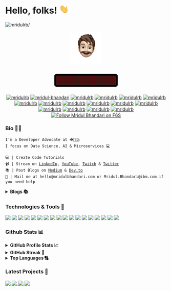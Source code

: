 <!--
**mridulrb/mridulrb** is a ✨ _special_ ✨ repository because its `README.md` (this file) appears on your GitHub profile.

Here are some ideas to get you started:

- 🔭 I’m currently working on ...
- 🌱 I’m currently learning ...
- 👯 I’m looking to collaborate on ...
- 🤔 I’m looking for help with ...
- 💬 Ask me about ...
- 📫 How to reach me: ...
- 😄 Pronouns: ...
- ⚡ Fun fact: ...
-->

<!-- [![Header](https://raw.githubusercontent.com/mridulrb/mridulrb/master/media/Header.jpeg "Header")](https://mridulbhandari.com/) -->

# Hello, folks! <img src="https://raw.githubusercontent.com/mridulrb/mridulrb/master/media/wave.gif" width="30px"> 

<p align="left"> <img src=https://komarev.com/ghpvc/?username=mridulrb&style=plastic&color=orange alt=mridulrb/> </p>

<p align="center">
  <img src="https://raw.githubusercontent.com/mridulrb/mridulrb/master/media/logo.png" width="100px" height="100px" />
</p>

<h2 align="center"> <img src="https://raw.githubusercontent.com/mridulrb/mridulrb/master/media/signbot.gif"/> </h2>
<p align="center">
<a href=https://mridulbhandari.com target="blank"><img align="center" src=https://cdn.jsdelivr.net/npm/simple-icons@3.0.1/icons/about-dot-me.svg alt="mridulrb" height="20" width="20" /></a>
<a href=https://linkedin.com/in/mridul-bhandari target="blank"><img align="center" src=https://cdn.jsdelivr.net/npm/simple-icons@3.0.1/icons/linkedin.svg alt="mridul-bhandari" height="20" width="20" /></a>
<a href=https://www.youtube.com/c/MridulBhandari target="blank"><img align="center" src=https://cdn.jsdelivr.net/npm/simple-icons@3.0.1/icons/youtube.svg alt="mridulrb" height="20" width="20" /></a>
<a href=https://www.twitch.tv/mridulrb target="blank"><img align="center" src=https://cdn.jsdelivr.net/npm/simple-icons@3.0.1/icons/twitch.svg alt="mridulrb" height="20" width="20" /></a>
<a href=https://twitter.com/mridulrb target="blank"><img align="center" src=https://cdn.jsdelivr.net/npm/simple-icons@3.0.1/icons/twitter.svg alt="mridulrb" height="20" width="20" /></a>
<a href=https://www.kaggle.com/mridulrb target="blank"><img align="center" src=https://cdn.jsdelivr.net/npm/simple-icons@3.0.1/icons/kaggle.svg alt="mridulrb" height="20" width="20" /></a>
<a href=https://forum.freecodecamp.org/u/mridulrb/ target="blank"><img align="center" src=https://cdn.jsdelivr.net/npm/simple-icons@3.0.1/icons/freecodecamp.svg alt="mridulrb" height="20" width="20" /></a>
<a href=https://mridulrb.hashnode.dev/ target="blank"><img align="center" src=https://cdn.jsdelivr.net/npm/simple-icons@3.0.1/icons/hashnode.svg alt="mridulrb" height="20" width="20" /></a>
<a href=https://mridulrb.medium.com/ target="blank"><img align="center" src=https://cdn.jsdelivr.net/npm/simple-icons@3.0.1/icons/medium.svg alt="mridulrb" height="20" width="20" /></a>
<a href=https://stackoverflow.com/story/mridulrb target="blank"><img align="center" src=https://cdn.jsdelivr.net/npm/simple-icons@3.0.1/icons/stackoverflow.svg alt="mridulrb" height="20" width="20" /></a>
<a href=https://www.instagram.com/mridulrb target="blank"><img align="center" src=https://cdn.jsdelivr.net/npm/simple-icons@3.0.1/icons/instagram.svg alt="mridulrb" height="20" width="20" /></a>
<a href=https://codepen.io/mridulrb target="blank"><img align="center" src=https://cdn.jsdelivr.net/npm/simple-icons@3.0.1/icons/codepen.svg alt="mridulrb" height="20" width="20" /></a>
<a href=https://dev.to/mridulrb target="blank"><img align="center" src=https://cdn.jsdelivr.net/npm/simple-icons@3.0.1/icons/dev-dot-to.svg alt="mridulrb" height="20" width="20" /></a>
<a href=https://www.facebook.com/mridulrb target="blank"><img align="center" src=https://cdn.jsdelivr.net/npm/simple-icons@3.0.1/icons/facebook.svg alt="mridulrb" height="20" width="20" /></a>
<a href=https://www.behance.net/mridulbhandari target="blank"><img align="center" src=https://cdn.jsdelivr.net/npm/simple-icons@3.0.1/icons/behance.svg alt="mridulrb" height="20" width="20" /></a>
<a href=https://dribbble.com/mridulrb target="blank"><img align="center" src=https://cdn.jsdelivr.net/npm/simple-icons@3.0.1/icons/dribbble.svg alt="mridulrb" height="20" width="20" /></a>
<a href="https://www.f6s.com/mridulrb?follow=1" target="_blank" title="Follow Mridul Bhandari on F6S"><img src="https://www.f6s.com/images/f6s-follow-green.png" border="0" align="center" width="78" height="22 " alt="Follow Mridul Bhandari on F6S" style="width: 78px; height: 22px; padding: 0px; margin: 0px;" /></a>  
</p>

### Bio 👨🏻
<pre><code>I'm a Developer Advocate at 👁🐝Ⓜ️ 
I focus on Data Science, AI &amp; Microservices 💻

💻 | Create Code Tutorials
📹 | Stream on <a href="https://linkedin.com/in/mridul-bhandari">LinkedIn</a>, <a href="https://www.youtube.com/c/MridulBhandari">YouTube</a>, <a href="https://www.twitch.tv/mridulrb">Twitch</a> &amp; <a href="https://twitter.com/mridulrb">Twitter</a>
📚 | Post Blogs on <a href="https://mridulrb.medium.com/">Medium</a> &amp; <a href="https://dev.to/mridulrb">Dev.to</a>
💬 | Mail me at hello@mridulbhandari.com or Mridul.Bhandari@ibm.com if you need help
</code></pre>

<!-- ### Blogs 📚 -->
<details> 
  <summary><b>Blogs 📚</b></summary>
    <ul>
      <li><a href="https://towardsdatascience.com/predict-loan-eligibility-using-machine-learning-models-7a14ef904057">Predict Loan Eligibility using Machine Learning Models - towards data science</a> <br/></li>
      <li><a href="https://medium.com/ibm-data-ai/integrating-ibm-watson-assistant-with-whatsapp-e62dcaa803fd">Update your chatbot on WhatsApp with IBM Watson Assistant - IBM Developer</a> <br/></li>
      <li><a href="https://developer.ibm.com/es/tutorials/integrating-ibm-watson-assistant-with-whatsapp/">Integración de IBM Watson Assistant con WhatsApp - IBM Developer Spanish</a> <br/></li>
      <li><a href="https://medium.com/analytics-vidhya/neural-network-using-r-fbd9156a2ffa">How to Create A Neural Network Using R - Analytics Vidhya</a> <br/></li>
      <li><a href="https://medium.com/callforcode/call-for-code-spot-challenge-beirut-introduction-to-ibm-cloud-services-part-2-767fc322d11a">Call for Code® Spot Challenge Beirut: Introduction to IBM Cloud Services - CFC Daily</a> <br/></li>
      <li><a href="https://medium.com/ibm-data-ai/how-to-build-a-demo-for-cross-sell-in-banking-using-ibm-cloud-pak-for-data-ca7ce857598b">How to build a demo for Cross Sell in Banking using IBM Cloud Pak for Data - IBM Data Science in Practice</a> <br/></li>
      <li><a href="https://medium.com/ibm-watson/building-a-covid-19-virtual-banking-assistant-cb4252dc1bcc">Building a COVID-19 Virtual Banking Assistant - IBM Data Science in Practice</a> <br/></li>
      <li><a href="https://medium.com/callforcode/on-july-14th-2020-cloud-developer-advocate-mridul-bhandari-from-ibm-developer-and-senior-2a8d2f67c1de">Build an app using the Disaster Resiliency Starter Kit - CFC Daily</a> <br/></li>
      <li><a href="https://dev.to/mridulrb/series/11633">Why Open Source is Important for Students? - IBM Developer</a> <br/></li>
  </ul>

<!-- - [How To Create An AR Treasure Hunt using A-Frame and AR.js - Towards AI](https://medium.com/towards-artificial-intelligence/ar-treasure-hunt-using-a-frame-and-ar-js-dcd07c33f771) -->
<!-- - [Tovit - a COVID-19 toolkit - IBM Watson](https://medium.com/ibm-watson/tovit-a-covid-19-toolkit-aed5c2fc68d1) - [Tovit - Your go-to COVID-19 toolkit - CFC Daily](https://medium.com/callforcode/tovit-ae4554bfe92f) -->
</details>

### Technologies & Tools 🔧
![](https://img.shields.io/badge/IBM_Cloud-informational?style=flat-square&logo=IBM&logoColor=white&color=054ADA)
![](https://img.shields.io/badge/MacOS-informational?style=flat&logo=apple&logoColor=white&color=ffffff)
![](https://img.shields.io/badge/Linux-informational?style=flat&logo=linux&logoColor=white&color=f86f14)
![](https://img.shields.io/badge/VS_Code-informational?style=flat&logo=visual-studio-code&logoColor=white&color=286ac6)
![](https://img.shields.io/badge/IntelliJ_IDEA-informational?style=flat&logo=intellij-idea&logoColor=white&color=000000)
![](https://img.shields.io/badge/C-informational?style=flat-square&logo=C&logoColor=white&color=A8B9CC)
![](https://img.shields.io/badge/Java-informational?style=flat-square&logo=Java&logoColor=white&color=007396)
![](https://img.shields.io/badge/Python-informational?style=flat-square&logo=Python&logoColor=white&color=3776AB)
![](https://img.shields.io/badge/JavaScript-informational?style=flat-square&logo=JavaScript&logoColor=white&color=F7DF1E)
![](https://img.shields.io/badge/HTML/CSS/HTML5-informational?style=flat-square&logo=html5&logoColor=white&color=E34F26)
![](https://img.shields.io/badge/NodeJS-informational?style=flat-square&logo=npm&logoColor=white&color=339933)
![](https://img.shields.io/badge/ReactJS-informational?style=flat-square&logo=React&logoColor=white&color=61DAFB)
![](https://img.shields.io/badge/ReactNative-informational?style=flat-square&logo=React&logoColor=white&color=61DAFB)
![](https://img.shields.io/badge/R/RStudio-informational?style=flat-square&logo=R&logoColor=white&color=276DC3)
![](https://img.shields.io/badge/Bash_Scripting-informational?style=flat-square&logo=gnu-bash&logoColor=white&color=4EAA25)
![](https://img.shields.io/badge/Red_Hat_OpenShift-informational?style=flat-square&logo=red-hat-open-shift&logoColor=white&color=EE0000)
![](https://img.shields.io/badge/Kubernetes-informational?style=flat-square&logo=kubernetes&logoColor=white&color=326CE5)
![](https://img.shields.io/badge/Docker-informational?style=flat-square&logo=docker&logoColor=white&color=2496ED)

### Github Stats 📊
<details> 
  <summary><b>GitHub Profile Stats 📈</b></summary>
    <a href="https://github.com/mridulrb/mridulrb">
    <img align="center" src="https://github-readme-stats.vercel.app/api?username=mridulrb&count_private=true&show_icons=true&theme=highcontrast&include_all_commits=true" alt="git stats"/>
    </a>
</details> 

<details> 
  <summary><b>GitHub Streak 💯</b></summary>
   <img align="center" src="https://github-readme-streak-stats.herokuapp.com/?user=mridulrb&theme=dark" alt="git stats"/>
<!-- [![GitHub Streak](https://github-readme-streak-stats.herokuapp.com/?user=mridulrb&theme=dark)](https://git.io/streak-stats) -->
</details> 

<details> 
  <summary><b>Top Languages 🔠</b></summary>
    <!-- ### Top Languages 🔠 -->
    <a href="https://github.com/mridulrb/mridulrb">
    <img align="center"src="https://github-readme-stats.vercel.app/api/top-langs/?username=mridulrb&hide=HTML,CSS&theme=dracula" alt="git stats"/>
    </a>
</details> 

### Latest Projects 📖
<a href="https://github.com/mridulrb/Predict-loan-eligibility-using-IBM-Watson-Studio">
<img align="center" src="https://github-readme-stats.vercel.app/api/pin/?username=mridulrb&repo=Predict-loan-eligibility-using-IBM-Watson-Studio&show_owner=True&theme=dracula"/>
</a>

<a href="https://github.com/mridulrb/Integrating-Watson-Assistant-with-Whatsapp">
<img align="center" src="https://github-readme-stats.vercel.app/api/pin/?username=mridulrb&repo=Integrating-Watson-Assistant-with-Whatsapp&show_owner=True&theme=synthwave"/>
</a>

<a href="https://github.com/mridulrb/Tovit">
<img align="center" src="https://github-readme-stats.vercel.app/api/pin/?username=mridulrb&repo=Tovit&show_owner=True&theme=cobalt"/>
</a>

<a href="https://github.com/mridulrb/Bank-Virtual-Assistant">
<img align="center" src="https://github-readme-stats.vercel.app/api/pin/?username=mridulrb&repo=Bank-Virtual-Assistant&show_owner=True&theme=onedark"/>
</a>

<!-- [![ReadMe Card](https://github-readme-stats.vercel.app/api/pin/?username=mridulrb&repo=watson-stock-market-predictor&show_owner=True&theme=gotham)](https://github.com/mridulrb/watson-stock-market-predictor) -->

<!-- ### GitHub Pins 📌

[![ReadMe Card](https://github-readme-stats.vercel.app/api/pin/?username=mridulrb&repo=Tovit&show_owner=True&theme=dark)](https://github.com/mridulrb/Tovit)

[![ReadMe Card](https://github-readme-stats.vercel.app/api/pin/?username=mridulrb&repo=Bank-Virtual-Assistant&show_owner=True&theme=radical)](https://github.com/mridulrb/Bank-Virtual-Assistant)

[![ReadMe Card](https://github-readme-stats.vercel.app/api/pin/?username=mridulrb&repo=AR_Treasure_Hunt_using_A-Frame_and_AR.js&show_owner=True&theme=merko)](https://github.com/mridulrb/AR_Treasure_Hunt_using_A-Frame_and_AR.js)

[![ReadMe Card](https://github-readme-stats.vercel.app/api/pin/?username=mridulrb&repo=Neural-Network-in-R&show_owner=True&theme=gruvbox)](https://github.com/mridulrb/Neural-Network-in-R)

[![ReadMe Card](https://github-readme-stats.vercel.app/api/pin/?username=mridulrb&repo=Khibra&show_owner=True&theme=tokyonight)](https://github.com/mridulrb/Khibra)

[![ReadMe Card](https://github-readme-stats.vercel.app/api/pin/?username=mridulrb&repo=Spotify-Playlist-ReactNative-GraphQL&show_owner=True&theme=onedark)](https://github.com/mridulrb/Spotify-Playlist-ReactNative-GraphQL) -->



<!-- <a href="https://github.com/mridulrb/Tovit">
  <img align="left" src="https://github-readme-stats.vercel.app/api/pin/?username=mridulrb&repo=Tovit&show_owner=True&theme=dark" width="425px" height="120px"/>
</a>


<a href="https://github.com/mridulrb/Bank-Virtual-Assistant">
  <img align="left" src="https://github-readme-stats.vercel.app/api/pin/?username=mridulrb&repo=Bank-Virtual-Assistant&show_owner=True&theme=radical" width="425px" height="120px" />
</a>

<a href="https://github.com/mridulrb/Solution-Starter-Kit-Disasters-2020">
  <img align="left" src="https://github-readme-stats.vercel.app/api/pin/?username=mridulrb&repo=Solution-Starter-Kit-Disasters-2020&show_owner=True&theme=merko" width="425px" height="120px" />
</a>

<a href="https://github.com/mridulrb/node-red-contrib-twc-covid19-tracker">
  <img align="left" src="https://github-readme-stats.vercel.app/api/pin/?username=mridulrb&repo=node-red-contrib-twc-covid19-tracker&show_owner=True&theme=gruvbox" width="425px" height="120px" />
</a>

<a href="https://github.com/mridulrb/AR_Treasure_Hunt_using_A-Frame_and_AR.js">
  <img align="left" src="https://github-readme-stats.vercel.app/api/pin/?username=mridulrb&repo=AR_Treasure_Hunt_using_A-Frame_and_AR.js&show_owner=True&theme=tokyonight" width="425px" height="120px" />
</a>

<a href="https://github.com/mridulrb/Neural-Network-in-R">
  <img align="left" src="https://github-readme-stats.vercel.app/api/pin/?username=mridulrb&repo=Neural-Network-in-R&show_owner=True&theme=onedark" width="425px" height="120px" />
</a>

<a href="https://github.com/mridulrb/Spotify-Playlist-ReactNative-GraphQL">
  <img align="left" src="https://github-readme-stats.vercel.app/api/pin/?username=mridulrb&repo=Spotify-Playlist-ReactNative-GraphQL&show_owner=True&theme=cobalt" width="425px" height="120px" />
</a>

<a href="https://github.com/mridulrb/Khibra">
  <img align="left" src="https://github-readme-stats.vercel.app/api/pin/?username=mridulrb&repo=Khibra&show_owner=True&theme=synthwave" width="425px" height="150px" />
</a>  -->
